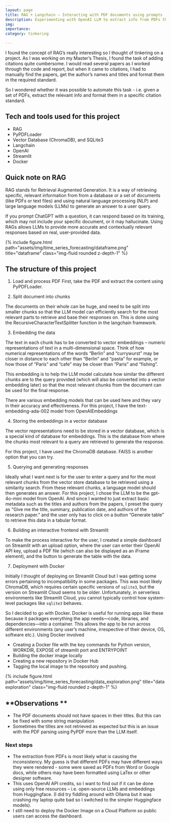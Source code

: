 ```yaml
---
layout: page
title: RAG + Langchain – Interacting with PDF documents using prompts 
description: Experimenting with OpenAI LLM to extract info from PDFs through prompts
img:  
importance:  
category: tinkering  

---
```


I found the concept of RAG’s really interesting so I thought of tinkering on a project. As I was working on my Master’s Thesis, I found the task of adding citations quite cumbersome. I would read several papers as I worked through the code and report, but when it came to citations, I had to manually find the papers, get the author’s names and titles and format them in the required standard. 

So I wondered whether it was possible to automate this task - i.e. given a set of PDFs, extract the relevant info and format them in a specific citation standard.

## Tech and tools used for this project

- RAG
- PyPDFLoader
- Vector Database (ChromaDB), and SQLite3
- Langchain
- OpenAI
- Streamlit
- Docker

## Quick note on RAG

RAG stands for Retrieval Augmented Generation. It is a way of retrieving specific, relevant information from  from a database or a set of documents (like PDFs or text files) and using natural language processing (NLP) and large language models (LLMs) to generate an answer to a user query. 

If you prompt ChatGPT with a question, it can respond based on its training, which may not include your specific document, or it may hallucinate. Using RAGs allows LLMs to provide more accurate and contextually relevant responses based on real, user-provided data.

<div class="row">
    <div class="col-sm mt-3 mt-md-0">
        {% include figure.html path="assets/img/time_series_forecasting/dataframe.png" title="dataframe" class="img-fluid rounded z-depth-1" %}
    </div>
</div>

 

## **The structure of this project**

1. Load and process PDF 
First, take the PDF and extract the content using PyPDFLoader. 

2. Split document into chunks

The documents on their whole can be huge, and need to be split into smaller chunks so that the LLM model can efficiently search for the most relevant parts to retrieve and base their responses on. This is done using the RecursiveCharacterTextSplitter function in the langchain framework. 

3. Embedding the data

The text in each chunk has to be converted to vector embeddings – numeric representations of text in a multi-dimensional space. Think of how numerical representations of the words “Berlin” and “currywurst” may be closer in distance to each other than “Berlin” and “pasta” for example, or how those of “Paris” and “cafe” may be closer than “Paris” and “fishing”. 

This embedding is to help the LLM model calculate how similar the different chunks are to the query provided (which will also be converted into a vector embedding later) so that the most relevant chunks from the document can be used for the final response.

There are various embedding models that can be used here and they vary in their accuracy and effectiveness. For this project, I have the text-embedding-ada-002 model from OpenAIEmbeddings

4. Storing the embeddings in a vector database

The vector representations need to be stored in a vector database, which is a special kind of database for embeddings. This is the database from where the chunks most relevant to a query are retrieved to generate the response.

For this project, I have used the ChromaDB database. FAISS is another option that you can try.

5.	Querying and generating responses

Ideally what I want next is for the user to enter a query and for the most relevant chunks from the vector store database to be retrieved using a similarity search. From these relevant chunks, a language model should then generates an answer. For this project, I chose the LLM to be the gpt-4o-mini model from OpenAI.  And since I wanted to just extract basic metadata such as the titles and authors from the papers, I preset the query as "Give me the title, summary, publication date, and authors of the research paper.” and the user only has to click on a button “Generate table” to retrieve this data in a tabular format. 

6. Building an interactive frontend with Streamlit 

To make the process interactive for the user, I created a simple dashboard on Streamlit with an upload option, where the user can enter their OpenAI API key, upload a PDF file (which can also be displayed as an iFrame element), and the button to generate the table with the data. 

7. Deployment with Docker

Initially I thought of deploying on Streamlit Cloud but I was getting some errors pertaining to incompatibility in some packages. This was most likely ChromaDB, which requires certain specific versions of  `sqlite3`, but the version on Streamlit Cloud seems to be older. Unfortunately, in serverless environments like Streamlit Cloud, you cannot typically control how system-level packages like `sqlite3` behaves.

So I decided to go with Docker. Docker is useful for running apps like these because it packages everything the app needs—code, libraries, and dependencies—into a container. This allows the app to be run across different environments (any user’s machine, irrespective of their device, OS, software etc.). Using Docker involved 

- Creating a Docker file with the key commands for Python version, WORKDIR, EXPOSE of streamlit port and ENTRYPOINT
- Building the docker image locally
- Creating a new repository in Docker Hub
- Tagging the local image to the repository and pushing.

<div class="row">
    <div class="col-sm mt-3 mt-md-0">
        {% include figure.html path="assets/img/time_series_forecasting/data_exploration.png" title="data exploration" class="img-fluid rounded z-depth-1" %}
    </div>
</div>


## **Observations **

- The PDF documents should not have spaces in their titles. But this can be fixed with some string manipulation
- Sometimes the titles are not retrieved as expected but this is an issue with the PDF parsing using PyPDF more than the LLM itself.

### Next steps

- The extraction from PDFs is most likely what is causing the inconsistency. My guess is that different PDFs may have different ways they were rendered - some were saved as PDFs from Word or Google docs, while others may have been formatted using LaTex or other designer software.
- This uses OpenAI API credits, so I want to find out if it can be done using only free resources – i.e. open-source LLMs and embeddings from Huggingface. (I did try fiddling around with Ollama but it was crashing my laptop quite bad so I switched to the simpler Huggingface models).
- I still need to deploy the Docker Image on a Cloud Platform so public users can access the dashboard.